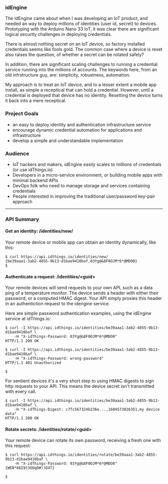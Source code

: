 ### idEngine
The idEngine came about when I was developing an IoT product, and needed an way to deploy millions of identities (user id, secret) to devices.
Prototyping with the Arduino Nano 33 IoT, it was clear there are significant logical security challenges in deploying credentials.

There is almost nothing secret on an IoT device, so factory installed credentials seems like fools gold.
The common case where a device is reset also raises the question, of whether a secret can be rotated safely?

In addition, there are significant scaling challenges to running a credential service running into the millions of accounts.
The keywords here, from an old infrstructure guy, are: simplicity, robustness, automation.

My approach is to treat an IoT device, and to a lesser extent a mobile app install, as simple a receptical that can hold a credential.
However, until a credential is deployed that device has no identity.
Resetting the device turns it back into a mere receptical.

### Project Goals
* an easy to deploy identity and authentication infrastructure service
* encourage dynamic credential automation for applications and infrastructure
* develop a simple and understandable implementation

### Audience
* IoT hackers and makers, idEngine easily scales to millions of credentials (or use idThings.io)
* Developers in a micro-service environment, or building mobile apps with minimal backend APIs
* DevOps folk who need to manage storage and services containing credentials
* People interested in improving the traditional user/password key-pair approach

---

### API Summary
#### Get an identity: /identities/new/
Your remote device or mobile app can obtain an identity dynamically, like this:
```
$ curl https://api.idthings.io/identities/new/
{be39aaa1-3ab2-4855-9b13-d1bae9410baf,03Yg@&8F0OJM*6*@MDO0}
$
```
#### Authenticate a request: /identities/&lt;guid&gt;
Your remote devices will send requests to your own API, such as a data ping of a temperature monitor.
The device sends a header with either their password, or a computed HMAC digest.
Your API simply proxies this header in an authentiction request to the idengine service.

Here are simple password authentication examples, using the idEngine service at idThings.io:
```
$ curl -I https://api.idthings.io/identities/be39aaa1-3ab2-4855-9b13-d1bae9410baf \
    -H "X-idThings-Password: 03Yg@&8F0OJM*6*@MDO0"
HTTP/1.1 200 OK

$ curl -I https://api.idthings.io/identities/be39aaa1-3ab2-4855-9b13-d1bae9410baf \
    -H "X-idThings-Password: wrong-password"
HTTP/1.1 401 Unauthorized

$
```
For sentient devices it's a very short step to using HMAC digests to sign http requests to your API.
This means the device secret isn't transmitted with every call.
```
$ curl -I https://api.idthings.io/identities/be39aaa1-3ab2-4855-9b13-d1bae9410baf \
    -H "X-idThings-Digest: c7fc567324b236e...,1604573826351,my device data"
HTTP/1.1 200 OK
```
#### Rotate secrets: /identities/rotate/&lt;guid&gt;
Your remote device can rotate its own password, receiving a fresh one with this request:
```
$ curl https://api.idthings.io/identities/rotate/be39aaa1-3ab2-4855-9b13-d1bae9410baf \
    -H "X-idThings-Password: 03Yg@&8F0OJM*6*@MDO0"
{WEN*86I9t3OUq0#))D4T}

$
```
